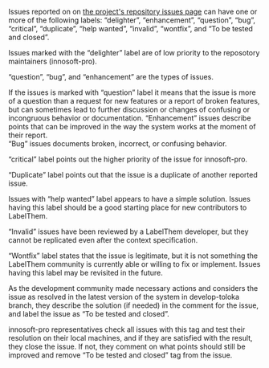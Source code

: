 Issues reported on on [the project's repository issues page](https://github.com/innosoft-pro/label-them/issues) can have one or more of the following labels: “delighter”, “enhancement”, “question”, “bug”, “critical”, “duplicate”, “help wanted”, “invalid”, “wontfix”, and “To be tested and closed”.

Issues marked with the “delighter” label are of low priority to the reposotory maintainers (innosoft-pro).

“question”, “bug”, and “enhancement” are the types of issues. 

If the issues is marked with “question” label it means that the issue is more of a question than a request for new features or a report of broken features, but can sometimes lead to further discussion or changes of confusing or incongruous behavior or documentation.
“Enhancement” issues describe points that can be improved in the way the system works at the moment of their report.  
“Bug” issues documents broken, incorrect, or confusing behavior.

“critical” label points out the higher priority of the issue for innosoft-pro.

“Duplicate” label points out that the issue is a duplicate of another reported issue.

Issues with “help wanted” label appears to have a simple solution. Issues having this label should be a good starting place for new contributors to LabelThem.

“Invalid” issues have been reviewed by a LabelThem developer, but they cannot be replicated even after the context specification.

“Wontfix” label states that the issue is legitimate, but it is not something the LabelThem community is currently able or willing to fix or implement. Issues having this label may be revisited in the future.

As the development community made necessary actions and considers the issue as resolved in the latest version of the system in develop-toloka branch, they describe the solution (if needed) in the comment for the issue, and label the issue as “To be tested and closed”.

innosoft-pro representatives check all issues with this tag and test their resolution on their local machines, and if they are satisfied with the result, they close the issue. If not, they comment on what points should still be improved and remove “To be tested and closed” tag from the issue.